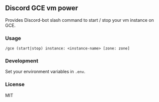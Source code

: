 ## Discord GCE vm power

Provides Discord-bot slash command to start / stop your vm instance on GCE.

### Usage

`/gce (start|stop) instance: <instance-name> [zone: zone]`

### Development

Set your environment variables in `.env`.

### License

MIT
